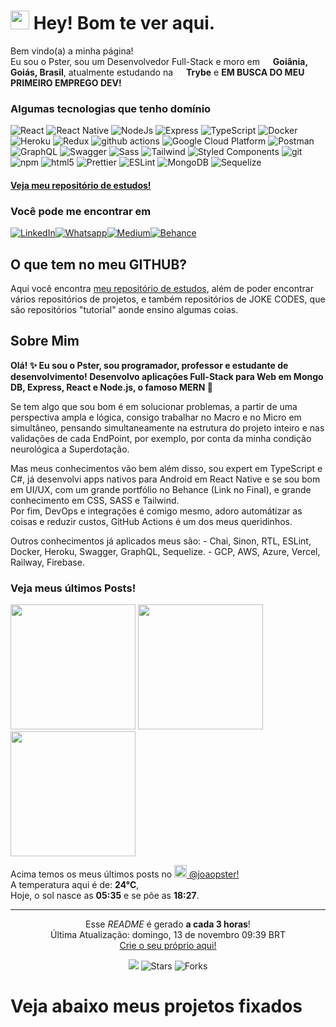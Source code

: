 <h1><img src="https://emojis.slackmojis.com/emojis/images/1531849430/4246/blob-sunglasses.gif?1531849430" width="30"/> Hey! Bom te ver aqui.</h1>

<p>Bem vindo(a) a minha página! </br> Eu sou o Pster, sou um Desenvolvedor Full-Stack e moro em <img src="https://cdn-icons-png.flaticon.com/512/197/197386.png" width="13"/> <b>Goiânia, Goiás, Brasil</b>, atualmente estudando na <img src="https://dev-to-uploads.s3.amazonaws.com/uploads/organization/profile_image/5302/26258239-4ac6-4d28-b94c-ba6d3f9eabc2.png" width="13"/> <b>Trybe</b> e <b>EM BUSCA DO MEU PRIMEIRO EMPREGO DEV!</b></p>

<h3>Algumas tecnologias que tenho domínio</h3>
<p>
  <img alt="React" src="https://img.shields.io/badge/-React-45b8d8?style=flat-square&logo=react&logoColor=white" />
  <img alt="React Native" src="https://img.shields.io/badge/React_Native-20232A?style=flat-square&logo=react&logoColor=61DAFB" />
  <img alt="NodeJs" src="https://img.shields.io/badge/Node.js-339933?style=flat-square&logo=nodedotjs&logoColor=white" />
  <img alt="Express" src="https://img.shields.io/badge/Express.js-000000?style=flat-square&logo=express&logoColor=white" />
  <img alt="TypeScript" src="https://img.shields.io/badge/-TypeScript-007ACC?style=flat-square&logo=typescript&logoColor=white" />
  <img alt="Docker" src="https://img.shields.io/badge/-Docker-46a2f1?style=flat-square&logo=docker&logoColor=white" />
  <img alt="Heroku" src="https://img.shields.io/badge/-Heroku-430098?style=flat-square&logo=heroku&logoColor=white" />
  <img alt="Redux" src="https://img.shields.io/badge/-Redux-764ABC?style=flat-square&logo=redux&logoColor=white" />
  <img alt="github actions" src="https://img.shields.io/badge/-Github_Actions-2088FF?style=flat-square&logo=github-actions&logoColor=white" />
  <img alt="Google Cloud Platform" src="https://img.shields.io/badge/-Google_Cloud_Platform-1a73e8?style=flat-square&logo=google-cloud&logoColor=white" />
  <img alt="Postman" src="https://img.shields.io/badge/Postman-FF6C37?style=flat-square&logo=Postman&logoColor=white" />
  <img alt="GraphQL" src="https://img.shields.io/badge/-GraphQL-E10098?style=flat-square&logo=graphql&logoColor=white" />
  <img alt="Swagger" src="https://img.shields.io/badge/Swagger-85EA2D?style=flat-square&logo=Swagger&logoColor=white" />
  <img alt="Sass" src="https://img.shields.io/badge/-Sass-CC6699?style=flat-square&logo=sass&logoColor=white" />
  <img alt="Tailwind" src="https://img.shields.io/badge/Tailwind_CSS-38B2AC?style=flat-square&logo=tailwind-css&logoColor=white" />
  <img alt="Styled Components" src="https://img.shields.io/badge/-Styled_Components-db7092?style=flat-square&logo=styled-components&logoColor=white" />
  <img alt="git" src="https://img.shields.io/badge/-Git-F05032?style=flat-square&logo=git&logoColor=white" />
  <img alt="npm" src="https://img.shields.io/badge/-NPM-CB3837?style=flat-square&logo=npm&logoColor=white" />
  <img alt="html5" src="https://img.shields.io/badge/-HTML5-E34F26?style=flat-square&logo=html5&logoColor=white" />
  <img alt="Prettier" src="https://img.shields.io/badge/-Prettier-F7B93E?style=flat-square&logo=prettier&logoColor=white" />
  <img alt="ESLint" src="https://img.shields.io/badge/eslint-3A33D1?style=flat-square&logo=eslint&logoColor=white" />
  <img alt="MongoDB" src="https://img.shields.io/badge/-MongoDB-13aa52?style=flat-square&logo=mongodb&logoColor=white" />
  <img alt="Sequelize" src="https://img.shields.io/badge/Sequelize-52B0E7?style=flat-square&logo=Sequelize&logoColor=white" />
</p>

<h4><a href="https://github.com/J-Pster/meu-super-repo" target="_blank">Veja meu repositório de estudos!</a></h4>

<h3>Você pode me encontrar em</h3>
<p><a href="https://www.linkedin.com/in/joaopster/" target="_blank"><img alt="LinkedIn" src="https://img.shields.io/badge/linkedin-%230077B5.svg?&style=for-the-badge&logo=linkedin&logoColor=white" /></a><a href="https://api.whatsapp.com/send?phone=5562992765354&text=Vim%20pelo%20GitHub!" target="_blank"><img alt="Whatsapp" src="https://img.shields.io/badge/WhatsApp-25D366?style=for-the-badge&logo=whatsapp&logoColor=white" /></a><a href="https://medium.com/@joaopsterdev" target="_blank"><img alt="Medium" src="https://img.shields.io/badge/medium-%2312100E.svg?&style=for-the-badge&logo=medium&logoColor=white" /></a><a href="https://www.behance.net/joaopvf" target="_blank"><img alt="Behance" src="https://img.shields.io/badge/Behance-0054F7?style=for-the-badge&logo=behance&logoColor=white" /></a>
</p>

<h2>O que tem no meu GITHUB?</h2>
<p>Aqui você encontra <a href="https://github.com/J-Pster/meu-super-repo" target="_blank">meu repositório de estudos</a>, além de poder encontrar vários repositórios de projetos, e também repositórios de JOKE CODES, que são repositórios "tutorial" aonde ensino algumas coias.</p>

<h2>Sobre Mim</h2>
<p><b>
Olá! ✨ Eu sou o Pster, sou programador, professor e estudante de desenvolvimento!
Desenvolvo aplicações Full-Stack para Web em Mongo DB, Express, React e Node.js, o famoso MERN 🚀
</b></p>
<p>
Se tem algo que sou bom é em solucionar problemas, a partir de uma perspectiva ampla e lógica, consigo trabalhar no Macro e no Micro em simultâneo, pensando simultaneamente na estrutura do projeto inteiro e nas validações de cada EndPoint, por exemplo, por conta da minha condição neurológica a Superdotação.
</p>
<p>
Mas meus conhecimentos vão bem além disso, sou expert em TypeScript e C#, já desenvolvi apps nativos para Android em React Native e se sou bom em UI/UX, com um grande portfólio no Behance (Link no Final), e grande conhecimento em CSS, SASS e Tailwind.
<br/>
Por fim, DevOps e integrações é comigo mesmo, adoro automátizar as coisas e reduzir custos, GitHub Actions é um dos meus queridinhos.
</p>
<p>
Outros conhecimentos já aplicados meus são:
- Chai, Sinon, RTL, ESLint, Docker, Heroku, Swagger, GraphQL, Sequelize.
- GCP, AWS, Azure, Vercel, Railway, Firebase.
</p>

<h3>Veja meus últimos Posts!</h3>
<p><img width="200" src="" /> <img width="200" src="" /> <img width="200" src="" /></p>

<p>Acima temos os meus últimos posts no <a href="https://www.instagram.com/joaopster/" target="_blank"><img src="https://upload.wikimedia.org/wikipedia/commons/thumb/e/e7/Instagram_logo_2016.svg/1024px-Instagram_logo_2016.svg.png" width="20"/> @joaopster!</a><br/>A temperatura aqui é de: <b> 24°C</b>,</br>Hoje, o sol nasce as <b>05:35</b> e se põe as <b>18:27</b>.</p>

------------
<p align="center">Esse <i>README</i> é gerado <b>a cada 3 horas</b>!</br>Última Atualização: domingo, 13 de novembro 09:39 BRT<br />
<a href="https://medium.com/@th.guibert/how-to-create-a-self-updating-readme-md-for-your-github-profile-f8b05744ca91">Crie o seu próprio aqui!</a></p>

<p align="center"><img src="https://github.com/J-Pster/J-Pster/workflows/README%20build/badge.svg" /> <img alt="Stars" src="https://img.shields.io/github/stars/J-Pster/J-Pster?style=flat-square&labelColor=343b41"/> <img alt="Forks" src="https://img.shields.io/github/forks/J-Pster/J-Pster?style=flat-square&labelColor=343b41"/></p>

<h1>Veja abaixo meus projetos fixados</h1>